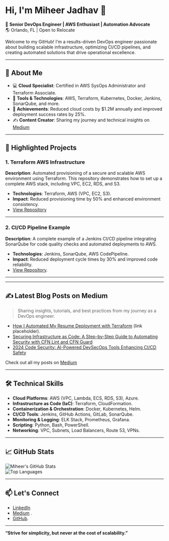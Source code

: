 # Hi, I'm Miheer Jadhav 👋  
🚀 **Senior DevOps Engineer | AWS Enthusiast | Automation Advocate**  
🌎 Orlando, FL | Open to Relocate  

Welcome to my GitHub! I'm a results-driven DevOps engineer passionate about building scalable infrastructure, optimizing CI/CD pipelines, and creating automated solutions that drive operational excellence.

---

## 💼 **About Me**
- 💻 **Cloud Specialist**: Certified in AWS SysOps Administrator and Terraform Associate.
- 🔧 **Tools & Technologies**: AWS, Terraform, Kubernetes, Docker, Jenkins, SonarQube, and more.
- 🌟 **Achievements**: Reduced cloud costs by $1.2M annually and improved deployment success rates by 25%.
- ✍️ **Content Creator**: Sharing my journey and technical insights on [Medium](https://medium.com/@miheer.c.jadhav7) 

---

## 🌟 **Highlighted Projects**
### **1. Terraform AWS Infrastructure**  
**Description**: Automated provisioning of a secure and scalable AWS environment using Terraform. This repository demonstrates how to set up a complete AWS stack, including VPC, EC2, RDS, and S3.  
- **Technologies**: Terraform, AWS (VPC, EC2, S3).  
- **Impact**: Reduced provisioning time by 50% and enhanced environment consistency.  
- [View Repository](https://github.com/miheerj/terraform-aws-environment/tree/main)

---

### **2. CI/CD Pipeline Example**  
**Description**: A complete example of a Jenkins CI/CD pipeline integrating SonarQube for code quality checks and automated deployments to AWS.  
- **Technologies**: Jenkins, SonarQube, AWS CodePipeline.  
- **Impact**: Reduced deployment cycle times by 30% and improved code reliability.  
- [View Repository](https://github.com/miheerj/ADO_CICD).

---


---

## ✍️ **Latest Blog Posts on Medium**  
> Sharing insights, tutorials, and best practices from my journey as a DevOps engineer.

- [How I Automated My Resume Deployment with Terraform](#) (link placeholder).  
- [Securing Infrastructure as Code: A Step-by-Step Guide to Automating Security with CFN Lint and CFN Guard](https://medium.com/@miheer.c.jadhav7/securing-infrastructure-as-code-a-step-by-step-guide-to-automating-security-with-cfn-lint-and-cfn-ec99b6d6bf13)  
- [2024 Code Security: AI-Powered DevSecOps Tools Enhancing CI/CD Safety](https://medium.com/@miheer.c.jadhav7/2024-code-security-ai-powered-devsecops-tools-enhancing-ci-cd-safety-eba1df9b608a)

Check out all my posts on [Medium](https://medium.com/@miheer.c.jadhav7)

---

## 🛠️ **Technical Skills**
- **Cloud Platforms**: AWS (VPC, Lambda, ECS, RDS, S3), Azure.  
- **Infrastructure as Code (IaC)**: Terraform, CloudFormation.  
- **Containerization & Orchestration**: Docker, Kubernetes, Helm.  
- **CI/CD Tools**: Jenkins, GitHub Actions, GitLab, SonarQube.  
- **Monitoring & Logging**: ELK Stack, Prometheus, Grafana.  
- **Scripting**: Python, Bash, PowerShell.  
- **Networking**: VPC, Subnets, Load Balancers, Route 53, VPNs.

---

## 📈 **GitHub Stats**
![Miheer's GitHub Stats](https://github-readme-stats.vercel.app/api?username=miheerj&show_icons=true&theme=radical)  
![Top Languages](https://github-readme-stats.vercel.app/api/top-langs/?username=miheerj&layout=compact&theme=radical)

---

## 📫 **Let's Connect**
- [LinkedIn](https://www.linkedin.com/in/miheercjadhav7)  
- [Medium](https://medium.com/@miheer.c.jadhav7) .  
- [GitHub](https://github.com/miheerj).  

---

**“Strive for simplicity, but never at the cost of scalability.”**  
